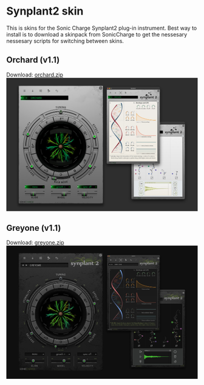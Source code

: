 # Synplant2 skin
This is skins for the Sonic Charge Synplant2 plug-in instrument. Best way to install is to download a skinpack from SonicCharge to get the nessesary nessesary scripts for switching between skins.

## Orchard (v1.1)
Download: [orchard.zip](orchard.zip) 
![preview](orchard-preview.jpg)

## Greyone (v1.1)
Download: [greyone.zip](greyone.zip) 
![preview](greyone-preview.jpg)
